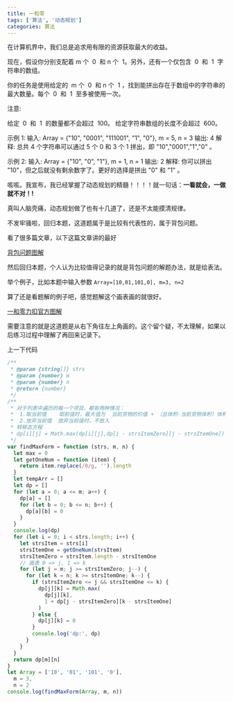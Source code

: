 ```yaml
---
title: 一和零
tags: ['算法', '动态规划']
categories: 算法
---
```


在计算机界中，我们总是追求用有限的资源获取最大的收益。

现在，假设你分别支配着 m 个  0  和 n 个  1。另外，还有一个仅包含  0  和  1  字符串的数组。

你的任务是使用给定的  m 个  0  和 n 个  1 ，找到能拼出存在于数组中的字符串的最大数量。每个  0  和  1  至多被使用一次。

<!--more-->

注意:

给定  0  和  1  的数量都不会超过  100。
给定字符串数组的长度不会超过  600。

示例 1:
输入: Array = {"10", "0001", "111001", "1", "0"}, m = 5, n = 3
输出: 4
解释: 总共 4 个字符串可以通过 5 个 0 和 3 个 1 拼出，即 "10","0001","1","0" 。

示例 2:
输入: Array = {"10", "0", "1"}, m = 1, n = 1
输出: 2
解释: 你可以拼出 "10"，但之后就没有剩余数字了。更好的选择是拼出 "0" 和 "1" 。

咳咳。我宣布，我已经掌握了动态规划的精髓！！！！就一句话：**一看就会，一做就不对！!**

真叫人脑壳痛，动态规划做了也有十几道了，还是不太能摸清规律。

不发牢骚啦，回归本题，这道题属于是比较有代表性的，属于背包问题。

看了很多篇文章，以下这篇文章讲的最好

[背包问题图解](https://www.jianshu.com/p/a66d5ce49df5)

然后回归本题，个人认为比较值得记录的就是背包问题的解题办法，就是绘表法。

举个例子，比如本题中输入参数 `Array=[10,01,101,0], m=3, n=2`

算了还是看题解的例子吧，感觉题解这个画表画的就很好。

[一和零力扣官方图解](https://leetcode-cn.com/problems/ones-and-zeroes/solution/yi-he-ling-by-leetcode/)

需要注意的就是这道题是从右下角往左上角画的。这个留个疑，不太理解，如果以后练习过程中理解了再回来记录下。

上一下代码

```javascript
/**
 * @param {string[]} strs
 * @param {number} m
 * @param {number} n
 * @return {number}
 */
/**
 * 对于列表中遍历的每一个项目，都有两种情况：
 *  1.取当前值    取前值时，最大值为  当前货物的价值 + （总体积-当前货物体积）体积下货物的最大价值
 *  2.放弃当前值  放弃当前值时，不放入
 * 转移态方程
 * dp[i][j] = Math.max(dp[i][j],dp[i - strsItemZero][j - strsItemOne])
 */
var findMaxForm = function (strs, m, n) {
  let max = 0
  let getOneNum = function (item) {
    return item.replace(/0/g, '').length
  }
  let tempArr = []
  let dp = []
  for (let a = 0; a <= m; a++) {
    dp[a] = []
    for (let b = 0; b <= n; b++) {
      dp[a][b] = 0
    }
  }
  console.log(dp)
  for (let i = 0; i < strs.length; i++) {
    let strsItem = strs[i]
    strsItemOne = getOneNum(strsItem)
    strsItemZero = strsItem.length - strsItemOne
    // 画表 0 => j, 1 => k
    for (let j = m; j >= strsItemZero; j--) {
      for (let k = n; k >= strsItemOne; k--) {
        if (strsItemZero <= j && strsItemOne <= k) {
          dp[j][k] = Math.max(
            dp[j][k],
            1 + dp[j - strsItemZero][k - strsItemOne]
          )
        } else {
          dp[j][k] = 0
        }
        console.log('dp:', dp)
      }
    }
  }
  return dp[m][n]
}
let Array = ['10', '01', '101', '0'],
  m = 3,
  n = 2
console.log(findMaxForm(Array, m, n))
```
